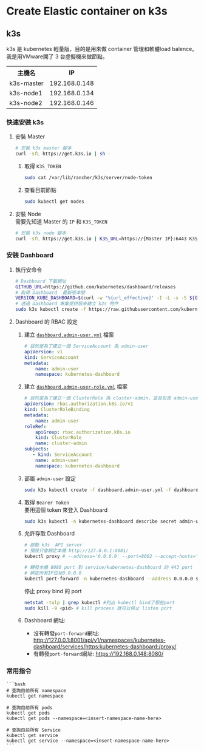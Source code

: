 # Create Elastic container  on  k3s

## k3s

k3s 是 kubernetes 輕量版，目的是用來做 container 管理和軟體load balence。  
我是用VMware開了 3 台虛擬機來做節點。

<table>
    <tr>
        <th>主機名</th>
        <th>IP</th>
    </tr>
    <tr>
        <td>k3s-master</td>
        <td>192.168.0.148</td>
    </tr>
    <tr>
        <td>k3s-node1</td>
        <td>192.168.0.134</td>
    </tr>
    <tr>
        <td>k3s-node2</td>
        <td>192.168.0.146</td>
    </tr>
</table>

### 快速安裝 k3s

1. 安裝 Master  

    ```bash
    # 安裝 k3s master 腳本
    curl -sfL https://get.k3s.io | sh -
    ```

    1. 取得 `K3S_TOKEN`  

        ```bash
        sudo cat /var/lib/rancher/k3s/server/node-token
        ```

    2. 查看目前節點

        ```bash
        sudo kubectl get nodes
        ```

2. 安裝 Node  
   需要先知道 Master 的 `IP` 和 `K3S_TOKEN`

    ```bash
    # 安裝 k3s node 腳本
    curl -sfL https://get.k3s.io | K3S_URL=https://{Master IP}:6443 K3S_TOKEN={K3S_TOKEN} sh -
    ```

### 安裝 Dashboard

1. 執行安命令

    ```bash
    # Dashboard 下載網址
    GITHUB_URL=https://github.com/kubernetes/dashboard/releases
    # 取得 Dashboard  最新版本號
    VERSION_KUBE_DASHBOARD=$(curl -w '%{url_effective}' -I -L -s -S ${GITHUB_URL}/latest -o /dev/null | sed -e 's|.*/||')
    # 透過 Dashboard 專案提供版來建立 k3s 物件 
    sudo k3s kubectl create -f https://raw.githubusercontent.com/kubernetes/dashboard/${VERSION_KUBE_DASHBOARD}/aio/deploy/recommended.yaml
    ```

2. Dashboard 的 RBAC 設定

    1. 建立 [`dashboard.admin-user.yml`](./dashboard.admin-user.yml) 檔案

        ```yaml
        # 目的是為了建立一個 ServiceAccount 為 admin-user
        apiVersion: v1
        kind: ServiceAccount
        metadata:
            name: admin-user
            namespace: kubernetes-dashboard
        ```

    2. 建立 [`dashboard.admin-user-role.yml`](./dashboard.admin-user-role.yml) 檔案

        ```yaml
        # 目的是為了建立一個 ClusterRole 為 cluster-admin，並且包含 admin-user 這帳號
        apiVersion: rbac.authorization.k8s.io/v1
        kind: ClusterRoleBinding
        metadata:
            name: admin-user
        roleRef:
            apiGroup: rbac.authorization.k8s.io
            kind: ClusterRole
            name: cluster-admin
        subjects:
           - kind: ServiceAccount
            name: admin-user
            namespace: kubernetes-dashboard
        ```

    3. 部屬 `admin-user` 設定

        ```bash
        sudo k3s kubectl create -f dashboard.admin-user.yml -f dashboard.admin-user-role.yml
        ```

    4. 取得 `Bearer Token`  
        要用這個 token 來登入 Dashboard

        ```bash
        sudo k3s kubectl -n kubernetes-dashboard describe secret admin-user-token | grep '^token'
        ```

    5. 允許存取 Dashboard

        ```bash
        # 啟動 k3s  API server 
        # 預設只會綁定本機 http://127.0.0.1:8001/
        kubectl proxy # --address='0.0.0.0' --port=8002 --accept-hosts='^*$'

        # 轉發本機 8080 port 到 service/kubernetes-dashboard 的 443 port
        # 綁定所有IP位址0.0.0.0            
        kubectl port-forward -n kubernetes-dashboard --address 0.0.0.0 service/kubernetes-dashboard 8080:443
        ```

        停止 proxy bind 的 port

        ```bash
        netstat -tulp | grep kubectl #列出 kubectl bind了那些port
        sudo kill -9 <pid> # kill process 就可以停止 listen port
        ```

    6. Dashboard 網址:  
        - 沒有轉發`port-forward`網址:
        http://127.0.0.1:8001/api/v1/namespaces/kubernetes-dashboard/services/https:kubernetes-dashboard:/proxy/
        - 有轉發`port-forward`網址:
        https://192.168.0.148:8080/

### 常用指令

    ```bash
    # 查詢目前所有 namespace
    kubectl get namespace 

    # 查詢目前所有 pods
    kubectl get pods
    kubectl get pods --namespace=<insert-namespace-name-here>

    # 查詢目前所有 Service
    kubectl get service
    kubectl get service --namespace=<insert-namespace-name-here>
    ```
